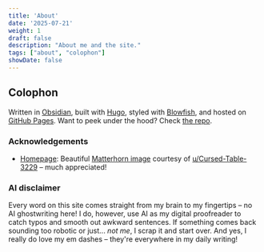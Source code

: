 ```yaml
---
title: 'About'
date: '2025-07-21'
weight: 1
draft: false
description: "About me and the site."
tags: ["about", "colophon"]
showDate: false
---
```

## Colophon
Written in [Obsidian](https://obsidian.md/), built with [Hugo](https://gohugo.io/), styled with [Blowfish](https://blowfish.page/), and hosted on [GitHub Pages](https://pages.github.com/). Want to peek under the hood? Check [the repo](https://github.com/bykaj/site/).

### Acknowledgements
- [Homepage](/): Beautiful [Matterhorn image](https://www.reddit.com/r/EarthPorn/comments/1m0lq5p/the_matterhorn_switzerland_oc_2252x1802/) courtesy of [u/Cursed-Table-3229](https://www.reddit.com/user/Cursed-Table-3229/) – much appreciated!

### AI disclaimer
Every word on this site comes straight from my brain to my fingertips – no AI ghostwriting here! I do, however, use AI as my digital proofreader to catch typos and smooth out awkward sentences. If something comes back sounding too robotic or just... _not me_, I scrap it and start over. And yes, I really do love my em dashes – they're everywhere in my daily writing!
